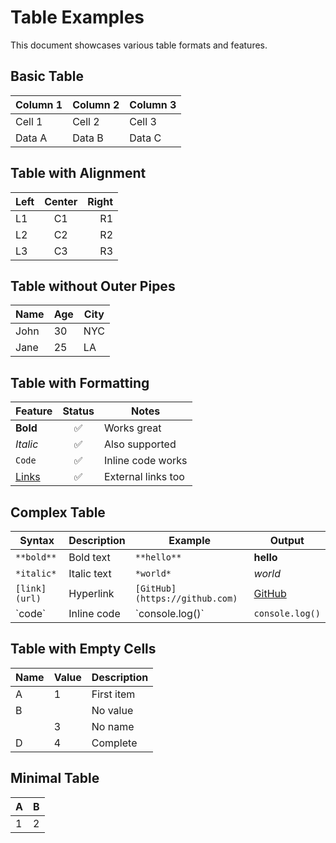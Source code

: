 # Table Examples

This document showcases various table formats and features.

## Basic Table

| Column 1 | Column 2 | Column 3 |
|----------|----------|----------|
| Cell 1   | Cell 2   | Cell 3   |
| Data A   | Data B   | Data C   |

## Table with Alignment

| Left | Center | Right |
|:-----|:------:|------:|
| L1   | C1     | R1    |
| L2   | C2     | R2    |
| L3   | C3     | R3    |

## Table without Outer Pipes

Name | Age | City
-----|-----|-----
John | 30  | NYC
Jane | 25  | LA

## Table with Formatting

| Feature | Status | Notes |
|---------|:------:|-------|
| **Bold** | ✅ | Works great |
| *Italic* | ✅ | Also supported |
| `Code` | ✅ | Inline code works |
| [Links](/) | ✅ | External links too |

## Complex Table

| Syntax | Description | Example | Output |
|--------|-------------|---------|--------|
| `**bold**` | Bold text | `**hello**` | **hello** |
| `*italic*` | Italic text | `*world*` | *world* |
| `[link](url)` | Hyperlink | `[GitHub](https://github.com)` | [GitHub](https://github.com) |
| \`code\` | Inline code | \`console.log()\` | `console.log()` |

## Table with Empty Cells

| Name | Value | Description |
|------|-------|-------------|
| A    | 1     | First item |
| B    |       | No value |
|      | 3     | No name |
| D    | 4     | Complete |

## Minimal Table

| A | B |
|---|---|
| 1 | 2 |